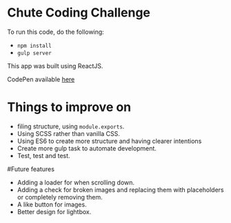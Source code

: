 # Chute Coding Challenge

To run this code, do the following:

* `npm install`
* `gulp server`

This app was built using ReactJS. 

CodePen available [here](http://codepen.io/kevinrogerteng/full/PZZPpm/)

# Things to improve on
* filing structure, using `module.exports`.
* Using SCSS rather than vanilla CSS.
* Using ES6 to create more structure and having clearer intentions
* Create more gulp task to automate development.
* Test, test and test.

#Future features
* Adding a loader for when scrolling down.
* Adding a check for broken images and replacing them with placeholders or completely removing them.
* A like button for images.
* Better design for lightbox.